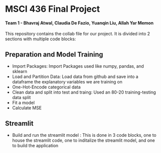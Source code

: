 # MSCI 436 Final Project
#### Team 1 - Bhavraj Atwal, Claudia De Fazio, Yuanqin Liu, Allah Yar Memon

This repository contains the collab file for our project. It is divided into 2 sections with multiple code blocks:

## Preparation and Model Training
- Import Packages: Import Packages used like numpy, pandas, and sklearn
- Load and Partition Data: Load data from github and save into a dataframe the explanatory variables we are training on
- One-Hot-Encode categorical data
- Clean data and split into test and traing: Used an 80-20 training-testing data split
- Fit a model
- Calculate MSE

## Streamlit 
- Build and run the streamlit model : This is done in 3 code blocks, one to house the streamlit code, one to inditalize the streamlit model, and one to build the application
